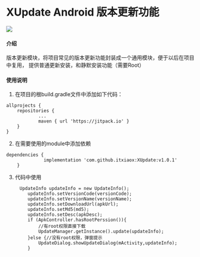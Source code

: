 # XUpdate Android 版本更新功能
[![](https://jitpack.io/v/itxiaox/XUpdate.svg)](https://jitpack.io/#itxiaox/XUpdate)
#### 介绍
版本更新模块，将项目常见的版本更新功能封装成一个通用模块，便于以后在项目中复用， 提供普通更新安装，和静默安装功能（需要Root）


#### 使用说明

1.  在项目的根build.gradle文件中添加如下代码：
```
allprojects {
	repositories {
			...
			maven { url 'https://jitpack.io' }
	}
}
```

2.  在需要使用的module中添加依赖

```
dependencies {
	          implementation 'com.github.itxiaox:XUpdate:v1.0.1'
	}
```

3.  代码中使用
```
     UpdateInfo updateInfo = new UpdateInfo();
        updateInfo.setVersionCode(versionCode);
        updateInfo.setVersionName(versionName);
        updateInfo.setDownloadUrl(apkUrl);
        updateInfo.setMd5(md5);
        updateInfo.setDesc(apkDesc);
        if (ApkController.hasRootPerssion()){
            //有root权限直接下载
            UpdateManager.getInstance().update(updateInfo);
        }else {//没有root权限，弹窗提示
            UpdateDialog.showUpdateDialog(mActivity,updateInfo);
        }
```
